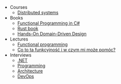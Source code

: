 - Courses
    - [Distributed systems](courses/distributed_systems_course/)
- Books
    - [Functional Programming in C#](books/functional_programming_in_csharp/)
    - [Rust book](books/rust_book/)
    - [Hands-On Domain-Driven Design](books/hands_on_domain_driven_design/)
- Lectures
    - [Functional programming](lectures/functional_programming/)
    - [Co to ta funkcyjność i w czym mi może pomóc?](lectures/co_to_ta_funkcyjnosc/)
- Interviews
    - [.NET](interviews/dotnet)
    - [Programming](interviews/programming)
    - [Architecture](interviews/architecture)
    - [DevOps](interviews/devops)
